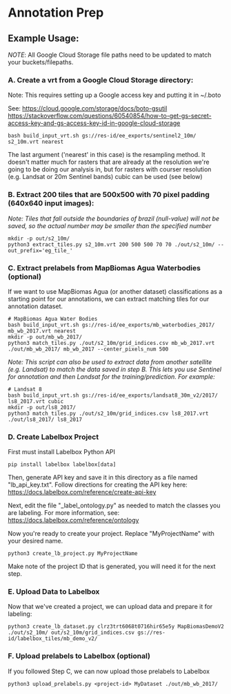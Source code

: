 # Annotation Prep

## Example Usage:

*NOTE*: All Google Cloud Storage file paths need to be updated to match your buckets/filepaths.


### A. Create a vrt from a Google Cloud Storage directory:

Note: This requires setting up a Google access key and putting it in ~/.boto

See: https://cloud.google.com/storage/docs/boto-gsutil
https://stackoverflow.com/questions/60540854/how-to-get-gs-secret-access-key-and-gs-access-key-id-in-google-cloud-storage

```
bash build_input_vrt.sh gs://res-id/ee_exports/sentinel2_10m/ s2_10m.vrt nearest
```

The last argument ('nearest' in this case) is the resampling method. It doesn't matter much for rasters that are already at the resolution we're going to be doing our analysis in, but for rasters with courser resolution (e.g. Landsat or 20m Sentinel bands) cubic can be used (see below)

### B. Extract 200 tiles that are 500x500 with 70 pixel padding (640x640 input images):

*Note: Tiles that fall outside the boundaries of brazil (null-value) will not be saved, so the actual number may be smaller than the specified number*

```
mkdir -p out/s2_10m/
python3 extract_tiles.py s2_10m.vrt 200 500 500 70 70 ./out/s2_10m/ --out_prefix='eg_tile_'
```

### C. Extract prelabels from MapBiomas Agua Waterbodies (optional)

If we want to use MapBiomas Agua (or another dataset) classifications as a starting point for our annotations, we can extract matching tiles for our annotation dataset.

```
# MapBiomas Agua Water Bodies
bash build_input_vrt.sh gs://res-id/ee_exports/mb_waterbodies_2017/ mb_wb_2017.vrt nearest
mkdir -p out/mb_wb_2017/
python3 match_tiles.py ./out/s2_10m/grid_indices.csv mb_wb_2017.vrt ./out/mb_wb_2017/ mb_wb_2017 --center_pixels_num 500
```

*Note: This script can also be used to extract data from another satellite (e.g. Landsat) to match the data saved in step B. This lets you use Sentinel for annotation and then Landsat for the training/prediction. For example:*
```
# Landsat 8
bash build_input_vrt.sh gs://res-id/ee_exports/landsat8_30m_v2/2017/ ls8_2017.vrt cubic
mkdir -p out/ls8_2017/
python3 match_tiles.py ./out/s2_10m/grid_indices.csv ls8_2017.vrt ./out/ls8_2017/ ls8_2017
```

### D. Create Labelbox Project

First must install Labelbox Python API
```
pip install labelbox labelbox[data]
```

Then, generate API key and save it in this directory as a file named "lb_api_key.txt". Follow directions for creating the API key here: https://docs.labelbox.com/reference/create-api-key

Next, edit the file "_label_ontology.py" as needed to match the classes you are labeling. For more information, see: https://docs.labelbox.com/reference/ontology

Now you're ready to create your project. Replace "MyProjectName" with your desired name.
```
python3 create_lb_project.py MyProjectName
```

Make note of the project ID that is generated, you will need it for the next step.


### E. Upload Data to Labelbox

Now that we've created a project, we can upload data and prepare it for labeling:

```
python3 create_lb_dataset.py clrz3trt6068t0716hir65e5y MapBiomasDemoV2 ./out/s2_10m/ out/s2_10m/grid_indices.csv gs://res-id/labelbox_tiles/mb_demo_v2/
```


### F. Upload prelabels to Labelbox (optional)

If you followed Step C, we can now upload those prelabels to Labelbox
   
```
python3 upload_prelabels.py <project-id> MyDataset ./out/mb_wb_2017/
```

